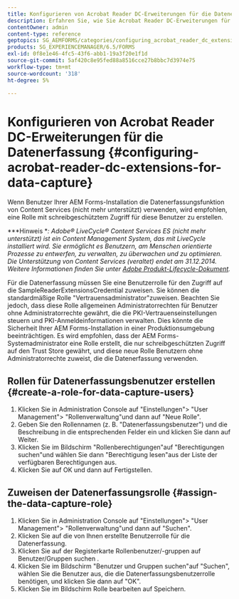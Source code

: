 ```yaml
---
title: Konfigurieren von Acrobat Reader DC-Erweiterungen für die Datenerfassung
description: Erfahren Sie, wie Sie Acrobat Reader DC-Erweiterungen für die Datenerfassung konfigurieren.
contentOwner: admin
content-type: reference
geptopics: SG_AEMFORMS/categories/configuring_acrobat_reader_dc_extensions
products: SG_EXPERIENCEMANAGER/6.5/FORMS
exl-id: 0f8e1e46-4fc5-43f6-abb1-19a3f20e1f1d
source-git-commit: 5af420c8e95fed88a8516cce27b8bbc7d3974e75
workflow-type: tm+mt
source-wordcount: '318'
ht-degree: 5%

---
```


# Konfigurieren von Acrobat Reader DC-Erweiterungen für die Datenerfassung {#configuring-acrobat-reader-dc-extensions-for-data-capture}

Wenn Benutzer Ihrer AEM Forms-Installation die Datenerfassungsfunktion von Content Services (nicht mehr unterstützt) verwenden, wird empfohlen, eine Rolle mit schreibgeschütztem Zugriff für diese Benutzer zu erstellen.

***Hinweis **: Adobe® LiveCycle® Content Services ES (nicht mehr unterstützt) ist ein Content Management System, das mit LiveCycle installiert wird. Sie ermöglicht es Benutzern, am Menschen orientierte Prozesse zu entwerfen, zu verwalten, zu überwachen und zu optimieren. Die Unterstützung von Content Services (veraltet) endet am 31.12.2014. Weitere Informationen finden Sie unter [Adobe Produkt-Lifecycle-Dokument](https://helpx.adobe.com/de/support/programs/eol-matrix.html).*

Für die Datenerfassung müssen Sie eine Benutzerrolle für den Zugriff auf die SampleReaderExtensionsCredential zuweisen. Sie können die standardmäßige Rolle &quot;Vertrauensadministrator&quot;zuweisen. Beachten Sie jedoch, dass diese Rolle allgemeinen Administratorrechten für Benutzer ohne Administratorrechte gewährt, die die PKI-Vertrauenseinstellungen steuern und PKI-Anmeldeinformationen verwalten. Dies könnte die Sicherheit Ihrer AEM Forms-Installation in einer Produktionsumgebung beeinträchtigen. Es wird empfohlen, dass der AEM Forms-Systemadministrator eine Rolle erstellt, die nur schreibgeschützten Zugriff auf den Trust Store gewährt, und diese neue Rolle Benutzern ohne Administratorrechte zuweist, die die Datenerfassung verwenden.

## Rollen für Datenerfassungsbenutzer erstellen {#create-a-role-for-data-capture-users}

1. Klicken Sie in Administration Console auf &quot;Einstellungen&quot;> &quot;User Management&quot;> &quot;Rollenverwaltung&quot;und dann auf &quot;Neue Rolle&quot;.
1. Geben Sie den Rollennamen (z. B. &quot;Datenerfassungsbenutzer&quot;) und die Beschreibung in die entsprechenden Felder ein und klicken Sie dann auf Weiter.
1. Klicken Sie im Bildschirm &quot;Rollenberechtigungen&quot;auf &quot;Berechtigungen suchen&quot;und wählen Sie dann &quot;Berechtigung lesen&quot;aus der Liste der verfügbaren Berechtigungen aus.
1. Klicken Sie auf OK und dann auf Fertigstellen.

## Zuweisen der Datenerfassungsrolle {#assign-the-data-capture-role}

1. Klicken Sie in Administration Console auf &quot;Einstellungen&quot;> &quot;User Management&quot;> &quot;Rollenverwaltung&quot;und dann auf &quot;Suchen&quot;.
1. Klicken Sie auf die von Ihnen erstellte Benutzerrolle für die Datenerfassung.
1. Klicken Sie auf der Registerkarte Rollenbenutzer/-gruppen auf Benutzer/Gruppen suchen .
1. Klicken Sie im Bildschirm &quot;Benutzer und Gruppen suchen&quot;auf &quot;Suchen&quot;, wählen Sie die Benutzer aus, die die Datenerfassungsbenutzerrolle benötigen, und klicken Sie dann auf &quot;OK&quot;.
1. Klicken Sie im Bildschirm Rolle bearbeiten auf Speichern.

